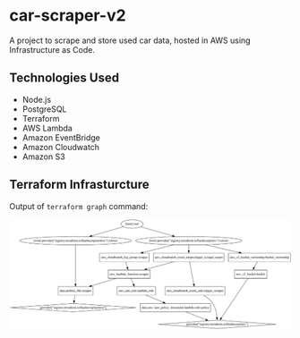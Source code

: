 # car-scraper-v2

A project to scrape and store used car data, hosted in AWS using Infrastructure as Code.

## Technologies Used

* Node.js
* PostgreSQL
* Terraform
* AWS Lambda
* Amazon EventBridge
* Amazon Cloudwatch
* Amazon S3

## Terraform Infrasturcture

Output of `terraform graph` command:

![Graph of projetct's Terraform infrastructure](./cloud/graph.svg)